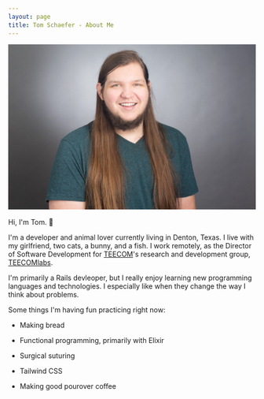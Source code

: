 ```yaml
---
layout: page
title: Tom Schaefer - About Me
---
```


![](/images/me.jpg)

Hi, I'm Tom. 👋

I'm a developer and animal lover currently living in Denton, Texas. I live with
my girlfriend, two cats, a bunny, and a fish. I work remotely, as the Director
of Software Development for [TEECOM](https://teecom.com)'s research and
development group, [TEECOMlabs](https://labs.teecom.com).

I'm primarily a Rails devleoper, but I really enjoy learning new programming
languages and technologies. I especially like when they change the way I think
about problems.

Some things I'm having fun practicing right now:

- Making bread

- Functional programming, primarily with Elixir

- Surgical suturing

- Tailwind CSS

- Making good pourover coffee
